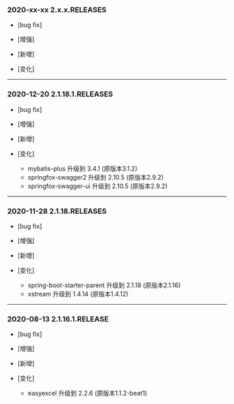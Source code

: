 ### 2020-xx-xx 2.x.x.RELEASES

- [bug fix]

- [增强]
    
- [新增]

- [变化]

---

### 2020-12-20 2.1.18.1.RELEASES

- [bug fix]

- [增强]
    
- [新增]

- [变化]
    - mybatis-plus 升级到 3.4.1 (原版本3.1.2)
    - springfox-swagger2 升级到 2.10.5 (原版本2.9.2)
    - springfox-swagger-ui 升级到 2.10.5 (原版本2.9.2)

---

### 2020-11-28 2.1.18.RELEASES

- [bug fix]

- [增强]
    
- [新增]

- [变化]
    - spring-boot-starter-parent 升级到 2.1.18 (原版本2.1.16)
    - xstream 升级到 1.4.14 (原版本1.4.12)

---

### 2020-08-13 2.1.16.1.RELEASE

- [bug fix]

- [增强]

- [新增]

- [变化]
    - easyexcel 升级到 2.2.6 (原版本1.1.2-beat1)